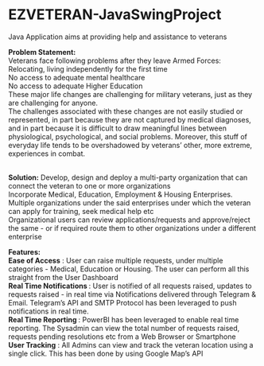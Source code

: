 # EZVETERAN-JavaSwingProject
Java Application aims at providing help and assistance to veterans

<b>Problem Statement:</b><br>
Veterans face following problems after they leave Armed Forces:<br>
Relocating, living independently for the first time<br>
No access to adequate mental healthcare<br>
No access to adequate Higher Education<br>
These  major  life  changes  are  challenging  for  military  veterans,  just  as  they  are challenging for anyone. <br>
The challenges associated with these changes are not easily studied or  represented, in  part  because  they  are  not  captured  by medical  diagnoses,  and in  part because it is  difficult  to  draw meaningful lines  between  physiological, psychological,  and social problems. 
Moreover, this stuff of everyday life tends to be overshadowed by veterans’ other,  more  extreme,  experiences  in  combat.<br>
<br>

<b>Solution:</b>
Develop, design and deploy a multi-party organization that can connect the veteran to one or more organizations<br>
Incorporate Medical, Education, Employment & Housing Enterprises.<br> 
Multiple organizations under the said enterprises under which the veteran can apply for training, seek medical help etc<br>
Organizational users can review applications/requests and approve/reject the same - or if required route them to other organizations under a different enterprise
<br>

<b>Features:</b><br>
<b>Ease of Access</b> : User can raise multiple requests, under multiple categories - Medical, Education or Housing. The user can perform all this straight from the User Dashboard
<br>
<b>Real Time Notifications </b>: User is notified of all requests raised, updates to requests raised - in real time via Notifications delivered through Telegram & Email. Telegram’s API and SMTP Protocol has been leveraged to push notifications in real time.
<br>
<b>Real Time Reporting </b> : PowerBI has been leveraged to enable real time reporting. The Sysadmin can view the total number of requests raised, requests pending resolutions etc from a Web Browser or Smartphone
<br>
<b>User Tracking</b> : All Admins can view and track the veteran location using a single click. This has been done by using Google Map’s API

